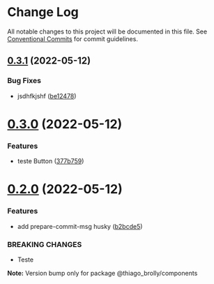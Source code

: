 # Change Log

All notable changes to this project will be documented in this file.
See [Conventional Commits](https://conventionalcommits.org) for commit guidelines.

## [0.3.1](https://github.com/thiagobrolly/design-system-doc/compare/v0.3.0...v0.3.1) (2022-05-12)


### Bug Fixes

* jsdhfkjshf ([be12478](https://github.com/thiagobrolly/design-system-doc/commit/be1247800dc44508c6362837cc9a676776e241f9))





# [0.3.0](https://github.com/thiagobrolly/design-system-doc/compare/v0.2.0...v0.3.0) (2022-05-12)


### Features

* teste Button ([377b759](https://github.com/thiagobrolly/design-system-doc/commit/377b759345e0d9e4b99b91abfa739c15a6065969))





# [0.2.0](https://github.com/thiagobrolly/design-system-doc/compare/v0.1.0...v0.2.0) (2022-05-12)


### Features

* add prepare-commit-msg husky ([b2bcde5](https://github.com/thiagobrolly/design-system-doc/commit/b2bcde518fc81f445ea71b273929ffd63e793b7d))


### BREAKING CHANGES

* Teste







**Note:** Version bump only for package @thiago_brolly/components
